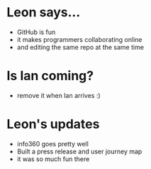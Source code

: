 # Leon says...
- GitHub is fun
- it makes programmers collaborating online
- and editing the same repo at the same time

# Is Ian coming?
- remove it when Ian arrives :)

# Leon's updates
- info360 goes pretty well
- Built a press release and user journey map
- it was so much fun there
